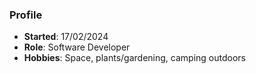 ### Profile 
- **Started**: 17/02/2024
- **Role**: Software Developer
- **Hobbies**: Space, plants/gardening, camping outdoors

